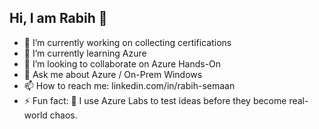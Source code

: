 ## Hi, I am Rabih 👋

- 🔭 I’m currently working on collecting certifications
- 🌱 I’m currently learning Azure 
- 👯 I’m looking to collaborate on Azure Hands-On
- 💬 Ask me about Azure / On-Prem Windows 
- 📫 How to reach me: linkedin.com/in/rabih-semaan
- ⚡ Fun fact: 🧪 I use Azure Labs to test ideas before they become real-world chaos.
  
